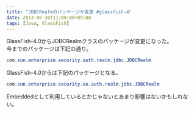 ```yaml
---
title: "JDBCRealmのパッケージが変更 #glassfish-4"
date: 2013-06-30T11:09:00+09:00
tags: [Java, GlassFish] 
---
```

GlassFish-4.0からJDBCRealmクラスのパッケージが変更になった。  
今までのパッケージは下記の通り。

``` java
com.sun.enterprise.security.auth.realm.jdbc.JDBCRealm
```

GlassFish-4.0からは下記のパッケージとなる。

``` java
com.sun.enterprise.security.ee.auth.realm.jdbc.JDBCRealm
```

Embeddedとして利用しているとかじゃないとあまり影響はないかもしれない。
